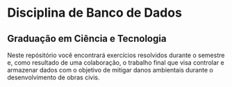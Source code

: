 # Disciplina de Banco de Dados 
## Graduação em Ciência e Tecnologia 
Neste repósitório você encontrará exercícios resolvidos durante o semestre
e, como resultado de uma colaboração, o trabalho final que visa controlar e armazenar dados 
com o objetivo de mitigar danos ambientais durante o desenvolvimento de obras civis.

